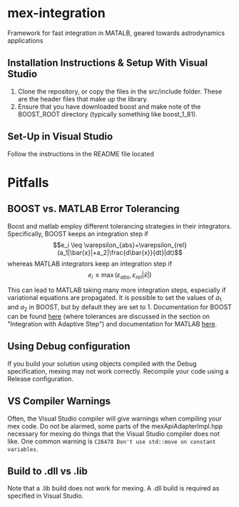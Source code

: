 # mex-integration
Framework for fast integration in MATALB, geared towards astrodynamics applications

## Installation Instructions & Setup With Visual Studio
1. Clone the repository, or copy the files in the src/include folder.  These are the header files that make up the library.
2. Ensure that you have downloaded boost and make note of the BOOST_ROOT directory (typically something like boost_1_81).

## Set-Up in Visual Studio
Follow the instructions in the README file located 


# Pitfalls
## BOOST vs. MATLAB Error Tolerancing
Boost and matlab employ different tolerancing strategies in their integrators.  Specifically, BOOST keeps an integration step if 
$$e_i \leq \varepsilon_{abs}+\varepsilon_{rel}(a_1|\bar{x}|+a_2|\frac{d\bar{x}}{dt}|dt)$$
whereas MATLAB integrators keep an integration step if
$$e_i \leq \max(\varepsilon_{abs}, \varepsilon_{rel}|\bar{x}|)$$

This can lead to MATLAB taking many more integration steps, especially if variational equations are propagated.  It is possible to set the values of $a_1$ and $a_2$ in BOOST, but by default they are set to 1.  Documentation for BOOST can be found [here](https://www.boost.org/doc/libs/1_81_0/libs/numeric/odeint/doc/html/boost_numeric_odeint/tutorial/harmonic_oscillator.html) (where tolerances are discussed in the section on "Integration with Adaptive Step") and documentation for MATLAB [here](https://www.mathworks.com/help/simulink/ug/variable-step-solvers-in-simulink-1.html).
## Using Debug configuration
If you build your solution using objects compiled with the Debug specification, mexing may not work correctly.  Recompile your code using a Release configuration.

## VS Compiler Warnings
Often, the Visual Studio compiler will give warnings when compiling your mex code.  Do not be alarmed, some parts of the mexApiAdapterImpl.hpp necessary for mexing do things that the Visual Studio compiler does not like.  One common warning is `C26478 Don't use std::move on constant variables`.

## Build to .dll vs .lib
Note that a .lib build does not work for mexing.  A .dll build is required as specified in Visual Studio.
